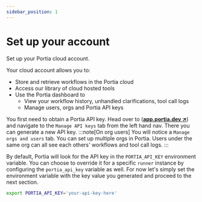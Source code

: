 ```yaml
---
sidebar_position: 1
---
```


# Set up your account
Set up your Portia cloud account.

Your cloud account allows you to:
- Store and retrieve workflows in the Portia cloud
- Access our library of cloud hosted tools
- Use the Portia dashboard to 
    - View your workflow history, unhandled clarifications, tool call logs
    - Manage users, orgs and Portia API keys

You first need to obtain a Portia API key. Head over to (<a href="https://app.portia.dev" target="_blank">**app.portia.dev ↗**</a>) and navigate to the `Manage API keys` tab from the left hand nav. There you can generate a new API key.
:::note[On org users]
You will notice a `Manage orgs and users` tab. You can set up multiple orgs in Portia. Users under the same org can all see each others' workflows and tool call logs.
:::

By default, Portia will look for the API key in the `PORTIA_API_KEY` environment variable. You can choose to override it for a specific `runner` instance by configuring the `portia_api_key` variable as well. For now let's simply set the environment variable with the key value you generated and proceed to the next section.
```bash
export PORTIA_API_KEY='your-api-key-here'
```



